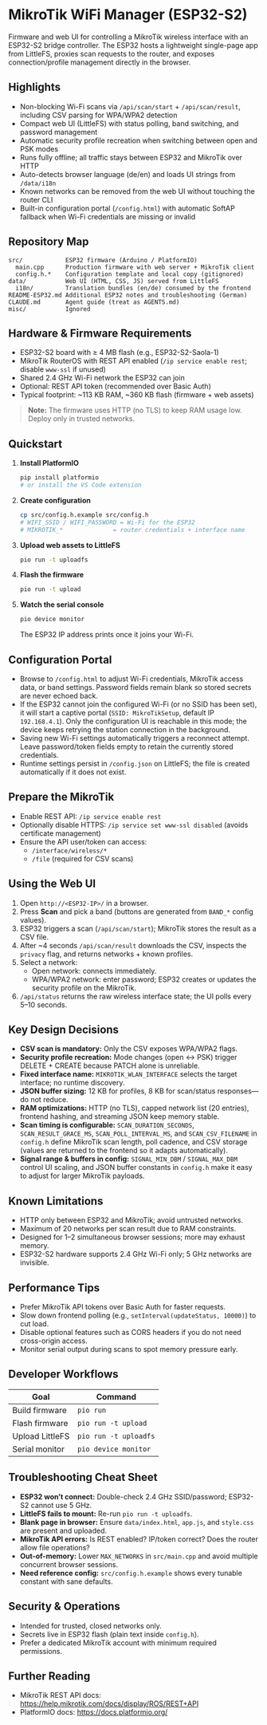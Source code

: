 # MikroTik WiFi Manager (ESP32-S2)

Firmware and web UI for controlling a MikroTik wireless interface with an ESP32-S2 bridge controller. The ESP32 hosts a lightweight single-page app from LittleFS, proxies scan requests to the router, and exposes connection/profile management directly in the browser.

## Highlights

- Non-blocking Wi-Fi scans via `/api/scan/start` + `/api/scan/result`, including CSV parsing for WPA/WPA2 detection
- Compact web UI (LittleFS) with status polling, band switching, and password management
- Automatic security profile recreation when switching between open and PSK modes
- Runs fully offline; all traffic stays between ESP32 and MikroTik over HTTP
- Auto-detects browser language (de/en) and loads UI strings from `/data/i18n`
- Known networks can be removed from the web UI without touching the router CLI
- Built-in configuration portal (`/config.html`) with automatic SoftAP fallback when Wi-Fi credentials are missing or invalid

## Repository Map

```
src/            ESP32 firmware (Arduino / PlatformIO)
  main.cpp      Production firmware with web server + MikroTik client
  config.h.*    Configuration template and local copy (gitignored)
data/           Web UI (HTML, CSS, JS) served from LittleFS
  i18n/         Translation bundles (en/de) consumed by the frontend
README-ESP32.md Additional ESP32 notes and troubleshooting (German)
CLAUDE.md       Agent guide (treat as AGENTS.md)
misc/           Ignored
```

## Hardware & Firmware Requirements

- ESP32-S2 board with ≥ 4 MB flash (e.g., ESP32-S2-Saola-1)
- MikroTik RouterOS with REST API enabled (`/ip service enable rest`; disable `www-ssl` if unused)
- Shared 2.4 GHz Wi-Fi network the ESP32 can join
- Optional: REST API token (recommended over Basic Auth)
- Typical footprint: ~113 KB RAM, ~360 KB flash (firmware + web assets)

> **Note:** The firmware uses HTTP (no TLS) to keep RAM usage low. Deploy only in trusted networks.

## Quickstart

1. **Install PlatformIO**
   ```bash
   pip install platformio
   # or install the VS Code extension
   ```
2. **Create configuration**
   ```bash
   cp src/config.h.example src/config.h
   # WIFI_SSID / WIFI_PASSWORD = Wi-Fi for the ESP32
   # MIKROTIK_*              = router credentials + interface name
   ```
3. **Upload web assets to LittleFS**
   ```bash
   pio run -t uploadfs
   ```
4. **Flash the firmware**
   ```bash
   pio run -t upload
   ```
5. **Watch the serial console**
   ```bash
   pio device monitor
   ```
   The ESP32 IP address prints once it joins your Wi-Fi.

## Configuration Portal

- Browse to `/config.html` to adjust Wi-Fi credentials, MikroTik access data, or band settings. Password fields remain blank so stored secrets are never echoed back.
- If the ESP32 cannot join the configured Wi-Fi (or no SSID has been set), it will start a captive portal (`SSID: MikroTikSetup`, default IP `192.168.4.1`). Only the configuration UI is reachable in this mode; the device keeps retrying the station connection in the background.
- Saving new Wi-Fi settings automatically triggers a reconnect attempt. Leave password/token fields empty to retain the currently stored credentials.
- Runtime settings persist in `/config.json` on LittleFS; the file is created automatically if it does not exist.

## Prepare the MikroTik

- Enable REST API: `/ip service enable rest`
- Optionally disable HTTPS: `/ip service set www-ssl disabled` (avoids certificate management)
- Ensure the API user/token can access:
  - `/interface/wireless/*`
  - `/file` (required for CSV scans)

## Using the Web UI

1. Open `http://<ESP32-IP>/` in a browser.
2. Press **Scan** and pick a band (buttons are generated from `BAND_*` config values).
3. ESP32 triggers a scan (`/api/scan/start`); MikroTik stores the result as a CSV file.
4. After ~4 seconds `/api/scan/result` downloads the CSV, inspects the `privacy` flag, and returns networks + known profiles.
5. Select a network:
   - Open network: connects immediately.
   - WPA/WPA2 network: enter password; ESP32 creates or updates the security profile on the MikroTik.
6. `/api/status` returns the raw wireless interface state; the UI polls every 5–10 seconds.

## Key Design Decisions

- **CSV scan is mandatory:** Only the CSV exposes WPA/WPA2 flags.
- **Security profile recreation:** Mode changes (open ↔ PSK) trigger DELETE + CREATE because PATCH alone is unreliable.
- **Fixed interface name:** `MIKROTIK_WLAN_INTERFACE` selects the target interface; no runtime discovery.
- **JSON buffer sizing:** 12 KB for profiles, 8 KB for scan/status responses—do not reduce.
- **RAM optimizations:** HTTP (no TLS), capped network list (20 entries), frontend hashing, and streaming JSON keep memory stable.
- **Scan timing is configurable:** `SCAN_DURATION_SECONDS`, `SCAN_RESULT_GRACE_MS`, `SCAN_POLL_INTERVAL_MS`, and `SCAN_CSV_FILENAME` in `config.h` define MikroTik scan length, poll cadence, and CSV storage (values are returned to the frontend so it adapts automatically).
- **Signal range & buffers in config:** `SIGNAL_MIN_DBM` / `SIGNAL_MAX_DBM` control UI scaling, and JSON buffer constants in `config.h` make it easy to adjust for larger MikroTik payloads.

## Known Limitations

- HTTP only between ESP32 and MikroTik; avoid untrusted networks.
- Maximum of 20 networks per scan result due to RAM constraints.
- Designed for 1–2 simultaneous browser sessions; more may exhaust memory.
- ESP32-S2 hardware supports 2.4 GHz Wi-Fi only; 5 GHz networks are invisible.

## Performance Tips

- Prefer MikroTik API tokens over Basic Auth for faster requests.
- Slow down frontend polling (e.g., `setInterval(updateStatus, 10000)`) to cut load.
- Disable optional features such as CORS headers if you do not need cross-origin access.
- Monitor serial output during scans to spot memory pressure early.

## Developer Workflows

| Goal                | Command                 |
|---------------------|-------------------------|
| Build firmware      | `pio run`               |
| Flash firmware      | `pio run -t upload`     |
| Upload LittleFS     | `pio run -t uploadfs`   |
| Serial monitor      | `pio device monitor`    |

## Troubleshooting Cheat Sheet

- **ESP32 won’t connect:** Double-check 2.4 GHz SSID/password; ESP32-S2 cannot use 5 GHz.
- **LittleFS fails to mount:** Re-run `pio run -t uploadfs`.
- **Blank page in browser:** Ensure `data/index.html`, `app.js`, and `style.css` are present and uploaded.
- **MikroTik API errors:** Is REST enabled? IP/token correct? Does the router allow file operations?
- **Out-of-memory:** Lower `MAX_NETWORKS` in `src/main.cpp` and avoid multiple concurrent browser sessions.
- **Need reference config:** `src/config.h.example` shows every tunable constant with sane defaults.

## Security & Operations

- Intended for trusted, closed networks only.
- Secrets live in ESP32 flash (plain text inside `config.h`).
- Prefer a dedicated MikroTik account with minimum required permissions.

## Further Reading

- MikroTik REST API docs: <https://help.mikrotik.com/docs/display/ROS/REST+API>
- PlatformIO docs: <https://docs.platformio.org/>
